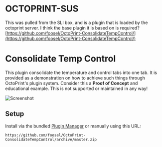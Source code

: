 # OCTOPRINT-SUS

This was pulled from the SLI box, and is a plugin that is loaded by the octoprint server. I think the base plugin it is based on is required? [https://github.com/foosel/OctoPrint-ConsolidateTempControl/](https://github.com/foosel/OctoPrint-ConsolidateTempControl/)

# Consolidate Temp Control

This plugin consolidate the temperature and control tabs into one tab. It is provided as a demonstration on how
to achieve such things through OctoPrint's plugin system. Consider this a **Proof of Concept** and educational example. 
This is not supported or maintained in any way!

![Screenshot](https://github.com/foosel/OctoPrint-ConsolidateTempControl/raw/master/screenshot.png)

## Setup

Install via the bundled [Plugin Manager](https://github.com/foosel/OctoPrint/wiki/Plugin:-Plugin-Manager)
or manually using this URL:

    https://github.com/foosel/OctoPrint-ConsolidateTempControl/archive/master.zip

